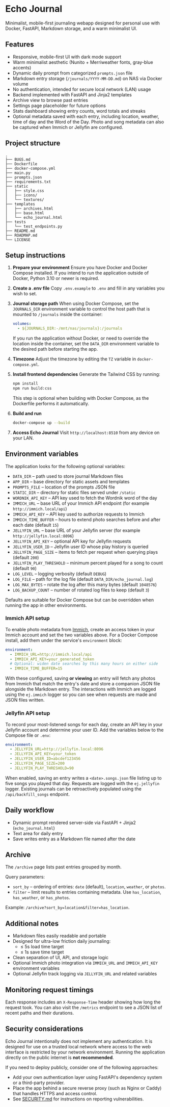 # Echo Journal

Minimalist, mobile-first journaling webapp designed for personal use with Docker, FastAPI, Markdown storage, and a warm minimalist UI.

## Features
- Responsive, mobile-first UI with dark mode support
- Warm minimalist aesthetic (Nunito + Merriweather fonts, gray-blue accents)
- Dynamic daily prompt from categorized `prompts.json` file
- Markdown entry storage (`/journals/YYYY-MM-DD.md`) on NAS via Docker volume
- No authentication, intended for secure local network (LAN) usage
- Backend implemented with FastAPI and Jinja2 templates
- Archive view to browse past entries
- Settings page placeholder for future options
- Stats dashboard showing entry counts, word totals and streaks
- Optional metadata saved with each entry, including location, weather,
  time of day and the Word of the Day. Photo and song metadata can also
  be captured when Immich or Jellyfin are configured.

## Project structure
```
.
├── BUGS.md
├── Dockerfile
├── docker-compose.yml
├── main.py
├── prompts.json
├── requirements.txt
├── static
│   ├── style.css
│   ├── icons/
│   └── textures/
├── templates
│   ├── archives.html
│   ├── base.html
│   └── echo_journal.html
├── tests
│   └── test_endpoints.py
├── README.md
├── ROADMAP.md
└── LICENSE
```

## Setup instructions

1. **Prepare your environment**
    Ensure you have Docker and Docker Compose installed. If you intend to run
    the application outside of Docker, Python 3.10 or newer is required.

2. **Create a .env file**
   Copy `.env.example` to `.env` and fill in any variables you wish to set.

3. **Journal storage path**
   When using Docker Compose, set the `JOURNALS_DIR` environment variable
   to control the host path that is mounted to `/journals` inside the
   container:
   ```yaml
   volumes:
     - ${JOURNALS_DIR:-/mnt/nas/journals}:/journals
   ```
   If you run the application without Docker, or need to override the
   location inside the container, set the `DATA_DIR` environment variable
   to the desired path before starting the app.

4. **Timezone**
   Adjust the timezone by editing the `TZ` variable in `docker-compose.yml`.

5. **Install frontend dependencies**
   Generate the Tailwind CSS by running:
   ```sh
   npm install
   npm run build:css
   ```
   This step is optional when building with Docker Compose, as the Dockerfile
   performs it automatically.

5. **Build and run**
   ```sh
   docker-compose up --build
   ```

6. **Access Echo Journal**
   Visit `http://localhost:8510` from any device on your LAN.

## Environment variables

The application looks for the following optional variables:

- `DATA_DIR` – path used to store journal Markdown files
- `APP_DIR` – base directory for static assets and templates
- `PROMPTS_FILE` – location of the prompts JSON file
- `STATIC_DIR` – directory for static files served under `/static`
- `WORDNIK_API_KEY` – API key used to fetch the Wordnik word of the day
- `IMMICH_URL` – base URL of your Immich API endpoint (for example `http://immich.local/api`)
- `IMMICH_API_KEY` – API key used to authorize requests to Immich
- `IMMICH_TIME_BUFFER` – hours to extend photo searches before and after each date (default `15`)
- `JELLYFIN_URL` – base URL of your Jellyfin server (for example `http://jellyfin.local:8096`)
- `JELLYFIN_API_KEY` – optional API key for Jellyfin requests
- `JELLYFIN_USER_ID` – Jellyfin user ID whose play history is queried
- `JELLYFIN_PAGE_SIZE` – items to fetch per request when querying plays (default `200`)
- `JELLYFIN_PLAY_THRESHOLD` – minimum percent played for a song to count (default `90`)
- `LOG_LEVEL` – logging verbosity (default `DEBUG`)
- `LOG_FILE` – path for the log file (default `DATA_DIR/echo_journal.log`)
- `LOG_MAX_BYTES` – rotate the log after this many bytes (default `1048576`)
- `LOG_BACKUP_COUNT` – number of rotated log files to keep (default `3`)

Defaults are suitable for Docker Compose but can be overridden when
running the app in other environments.

### Immich API setup

To enable photo metadata from [Immich](https://github.com/immich-app/immich),
create an access token in your Immich account and set the two variables above.
For a Docker Compose install, add them under the service's `environment` block:

```yaml
environment:
  - IMMICH_URL=http://immich.local/api
  - IMMICH_API_KEY=your_generated_token
  # Optional: widen date searches by this many hours on either side
  - IMMICH_TIME_BUFFER=15
```

With these configured, saving **or viewing** an entry will fetch any photos
from Immich that match the entry's date and store a companion JSON file
alongside the Markdown entry.
The interactions with Immich are logged using the `ej.immich` logger so you can
see when requests are made and JSON files written.

### Jellyfin API setup

To record your most-listened songs for each day, create an API key in your
Jellyfin account and determine your user ID. Add the variables below to the
Compose file or `.env`:

```yaml
environment:
  - JELLYFIN_URL=http://jellyfin.local:8096
  - JELLYFIN_API_KEY=your_token
  - JELLYFIN_USER_ID=abcdef123456
  - JELLYFIN_PAGE_SIZE=200
  - JELLYFIN_PLAY_THRESHOLD=90
```

When enabled, saving an entry writes a `<date>.songs.json` file listing up to
five songs you played that day. Requests are logged with the `ej.jellyfin`
logger.
Existing journals can be retroactively populated using the `/api/backfill_songs`
endpoint.

## Daily workflow
- Dynamic prompt rendered server-side via FastAPI + Jinja2 (`echo_journal.html`)
- Text area for daily entry
- Save writes entry as a Markdown file named after the date

## Archive
The `/archive` page lists past entries grouped by month.

Query parameters:
- `sort_by` – ordering of entries: `date` (default), `location`, `weather`, or `photos`.
- `filter` – limit results to entries containing metadata. Use `has_location`, `has_weather`, or `has_photos`.

Example: `/archive?sort_by=location&filter=has_location`.

## Additional notes
- Markdown files easily readable and portable
- Designed for ultra-low friction daily journaling:
  - ≤ 5s load time target
  - ≤ 1s save time target
- Clean separation of UI, API, and storage logic
- Optional Immich photo integration via `IMMICH_URL` and `IMMICH_API_KEY` environment variables
- Optional Jellyfin track logging via `JELLYFIN_URL` and related variables

## Monitoring request timings

Each response includes an `X-Response-Time` header showing how long the request
took. You can also visit the `/metrics` endpoint to see a JSON list of recent
paths and their durations.

## Security considerations

Echo Journal intentionally does not implement any authentication. It is designed
for use on a trusted local network where access to the web interface is
restricted by your network environment. Running the application directly on the
public internet is **not recommended**.

If you need to deploy publicly, consider one of the following approaches:

- Add your own authentication layer using FastAPI's dependency system or a
  third-party provider.
- Place the app behind a secure reverse proxy (such as Nginx or Caddy) that
  handles HTTPS and access control.
- See [SECURITY.md](SECURITY.md) for instructions on reporting vulnerabilities.


